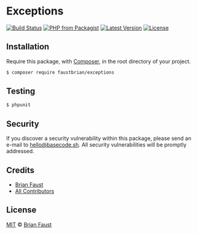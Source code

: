 # Exceptions

[![Build Status](https://img.shields.io/travis/faustbrian/PHP-Exceptions/master.svg?style=flat-square)](https://travis-ci.org/faustbrian/PHP-Exceptions)
[![PHP from Packagist](https://img.shields.io/packagist/php-v/faustbrian/php-exceptions.svg?style=flat-square)]()
[![Latest Version](https://img.shields.io/github/release/faustbrian/PHP-Exceptions.svg?style=flat-square)](https://github.com/faustbrian/PHP-Exceptions/releases)
[![License](https://img.shields.io/packagist/l/faustbrian/PHP-Exceptions.svg?style=flat-square)](https://packagist.org/packages/faustbrian/PHP-Exceptions)

## Installation

Require this package, with [Composer](https://getcomposer.org/), in the root directory of your project.

``` bash
$ composer require faustbrian/exceptions
```

## Testing

``` bash
$ phpunit
```

## Security

If you discover a security vulnerability within this package, please send an e-mail to hello@basecode.sh. All security vulnerabilities will be promptly addressed.

## Credits

- [Brian Faust](https://github.com/faustbrian)
- [All Contributors](../../contributors)

## License

[MIT](LICENSE) © [Brian Faust](https://basecode.sh)

